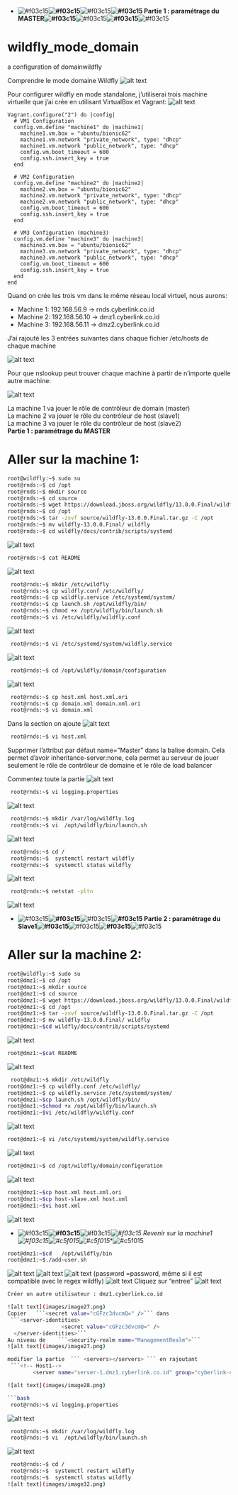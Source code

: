 - ![#f03c15](images/css_images/f03c15.png)**![#f03c15](images/css_images/f03c15.png)**![#f03c15](images/css_images/f03c15.png)**![#f03c15](images/css_images/f03c15.png) **Partie 1 : paramétrage du MASTER**![#f03c15](images/css_images/f03c15.png)**![#f03c15](images/css_images/f03c15.png)**![#f03c15](images/css_images/f03c15.png)**![#f03c15](images/css_images/f03c15.png)
 
# wildfly_mode_domain
a configuration of domainwildfly

Comprendre le mode domaine Wildfly
![alt text](images/image1.png)

Pour configurer wildfly en mode standalone, j’utiliserai trois machine virtuelle que j’ai crée en utilisant VirtualBox et Vagrant:
![alt text](images/image2.png)
```
Vagrant.configure("2") do |config|
  # VM1 Configuration
  config.vm.define "machine1" do |machine1|
    machine1.vm.box = "ubuntu/bionic62"
    machine1.vm.network "private_network", type: "dhcp"
    machine1.vm.network "public_network", type: "dhcp"
	config.vm.boot_timeout = 600
    config.ssh.insert_key = true
  end

  # VM2 Configuration
  config.vm.define "machine2" do |machine2|
    machine2.vm.box = "ubuntu/bionic62"
    machine2.vm.network "private_network", type: "dhcp"
    machine2.vm.network "public_network", type: "dhcp"
	config.vm.boot_timeout = 600
    config.ssh.insert_key = true
  end

  # VM3 Configuration (machine3)
  config.vm.define "machine3" do |machine3|
    machine3.vm.box = "ubuntu/bionic62"
    machine3.vm.network "private_network", type: "dhcp"
	machine3.vm.network "public_network", type: "dhcp"
	config.vm.boot_timeout = 600
    config.ssh.insert_key = true
  end
end
```

Quand on crée les trois vm dans le même réseau  local virtuel, nous aurons: 
- Machine 1: 192.168.56.9 -> rnds.cyberlink.co.id
- Machine 2: 192.168.56.10 -> dmz1.cyberlink.co.id
- Machine 3: 192.168.56.11 -> dmz2.cyberlink.co.id

J’ai rajouté les 3 entrées suivantes dans chaque fichier /etc/hosts de chaque machine

![alt text](images/image3.png)

Pour que nslookup peut trouver chaque machine à partir de n’importe quelle autre machine:

![alt text](images/image4.png)

La machine 1 va jouer le rôle de contrôleur de domain (master)<br>
La machine 2 va jouer le rôle du contrôleur de host (slave1)<br>
La machine 3 va jouer le rôle du contrôleur de host (slave2)<br>
**Partie 1 : paramétrage du MASTER**
# Aller sur la machine 1:
```bash
root@wildfly:~$ sudo su
root@rnds:~$ cd /opt
root@rnds:~$ mkdir source
root@rnds:~$ cd source
root@rnds:~$ wget https://download.jboss.org/wildfly/13.0.0.Final/wildfly-13.0.0.Final.tar.gz
root@rnds:~$ cd /opt
root@rnds:~$ tar -zxvf source/wildfly-13.0.0.Final.tar.gz -C /opt
root@rnds:~$ mv wildfly-13.0.0.Final/ wildfly
root@rnds:~$ cd wildfly/docs/contrib/scripts/systemd
```
![alt text](images/image5.png)

```bash
root@rnds:~$ cat README
```
![alt text](images/image6.png)
```bash
 root@rnds:~$ mkdir /etc/wildfly
 root@rnds:~$ cp wildfly.conf /etc/wildfly/
 root@rnds:~$ cp wildfly.service /etc/systemd/system/
 root@rnds:~$ cp launch.sh /opt/wildfly/bin/
 root@rnds:~$ chmod +x /opt/wildfly/bin/launch.sh
 root@rnds:~$ vi /etc/wildfly/wildfly.conf
```
![alt text](images/image7.png)
```bash
 root@rnds:~$ vi /etc/systemd/system/wildfly.service
```
![alt text](images/image8.png)
```bash
 root@rnds:~$ cd /opt/wildfly/domain/configuration
```
![alt text](images/image9.png)
```bash
 root@rnds:~$ cp host.xml host.xml.ori
 root@rnds:~$ cp domain.xml domain.xml.ori
 root@rnds:~$ vi domain.xml
```
Dans la section <server-groups> on ajoute 
![alt text](images/image10.png)

```bash
 root@rnds:~$ vi host.xml
```
Supprimer l’attribut par défaut name=”Master” dans la balise domain.
Cela permet d’avoir inheritance-server:none, cela permet au serveur de jouer seulement le rôle de contrôleur de domaine et le rôle de load balancer 

Commentez toute la partie <servers>
![alt text](images/image11.png)
```bash
 root@rnds:~$ vi logging.properties
```
![alt text](images/image12.png)
```bash
 root@rnds:~$ mkdir /var/log/wildfly.log
 root@rnds:~$ vi  /opt/wildfly/bin/launch.sh
```
![alt text](images/image13.png)
```bash
 root@rnds:~$ cd /
 root@rnds:~$  systemctl restart wildfly
 root@rnds:~$  systemctl status wildfly
```
![alt text](images/image14.png)
```bash
 root@rnds:~$ netstat -pltn
```
![alt text](images/image15.png)

- ![#f03c15](images/css_images/f03c15.png)**![#f03c15](images/css_images/f03c15.png)**![#f03c15](images/css_images/f03c15.png)**![#f03c15](images/css_images/f03c15.png) **Partie 2 : paramétrage du Slave1**![#f03c15](images/css_images/f03c15.png)**![#f03c15](images/css_images/f03c15.png)**![#f03c15](images/css_images/f03c15.png)**![#f03c15](images/css_images/f03c15.png)

# Aller sur la machine 2:
```bash
root@wildfly:~$ sudo su
root@dmz1:~$ cd /opt
root@dmz1:~$ mkdir source
root@dmz1:~$ cd source
root@dmz1:~$ wget https://download.jboss.org/wildfly/13.0.0.Final/wildfly-13.0.0.Final.tar.gz
root@dmz1:~$ cd /opt
root@dmz1:~$ tar -zxvf source/wildfly-13.0.0.Final.tar.gz -C /opt
root@dmz1:~$ mv wildfly-13.0.0.Final/ wildfly
root@dmz1:~$cd wildfly/docs/contrib/scripts/systemd
```
![alt text](images/image16.png)
```bash
root@dmz1:~$cat README
```
![alt text](images/image17.png)

```bash
 root@dmz1:~$ mkdir /etc/wildfly
root@dmz1:~$ cp wildfly.conf /etc/wildfly/
root@dmz1:~$ cp wildfly.service /etc/systemd/system/
root@dmz1:~$cp launch.sh /opt/wildfly/bin/
root@dmz1:~$chmod +x /opt/wildfly/bin/launch.sh
root@dmz1:~$vi /etc/wildfly/wildfly.conf
```
![alt text](images/image18.png)
```bash
root@dmz1:~$ vi /etc/systemd/system/wildfly.service
```
![alt text](images/image19.png)
```bash
root@dmz1:~$ cd /opt/wildfly/domain/configuration
```
![alt text](images/image20.png)

```bash
root@dmz1:~$cp host.xml host.xml.ori
root@dmz1:~$cp host-slave.xml host.xml
root@dmz1:~$vi host.xml
```
![alt text](images/image21.png)

- ![#f03c15](images/css_images/c5f015.png)**![#f03c15](images/css_images/c5f015.png)**![#f03c15](images/css_images/c5f015.png)**![#f03c15](images/css_images/c5f015.png) *Revenir sur la machine1**![#f03c15](images/css_images/c5f015.png)**![#c5f015](images/css_images/c5f015.png)**![#c5f015](images/css_images/c5f015.png)**![#c5f015](images/css_images/c5f015.png)

```bash
root@dmz1:~$cd   /opt/wildfly/bin
root@dmz1:~$./add-user.sh
```
![alt text](images/image22.png)
![alt text](images/image23.png)
![alt text](images/image24.png)
(password =password, même si il est compatible avec le regex wildfly)
![alt text](images/image25.png)
Cliquez sur “entree”
![alt text](images/image26.png)
```bash
Créer un autre utilisateur : dmz1.cyberlink.co.id

![alt text](images/image27.png)
Copier   ```<secret value="cGFzc3dvcmQ=" />``` dans 
 ```<server-identities>
                 <secret value="cGFzc3dvcmQ=" />
  </server-identities>```
Au niveau de    ```<security-realm name="ManagementRealm">```
![alt text](images/image27.png)

modifier la partie  ``` <servers></servers> ``` en rajoutant
 ```<!-- Host1-->
        <server name="server-1.dmz1.cyberlink.co.id" group="cyberlink-cluster-group"/>  ```

![alt text](images/image28.png)

```bash
 root@rnds:~$ vi logging.properties
```
![alt text](images/image30.png)
```bash
 root@rnds:~$ mkdir /var/log/wildfly.log
 root@rnds:~$ vi  /opt/wildfly/bin/launch.sh
```
![alt text](images/image31.png)
```bash
 root@rnds:~$ cd /
 root@rnds:~$  systemctl restart wildfly
 root@rnds:~$  systemctl status wildfly
![alt text](images/image32.png)






